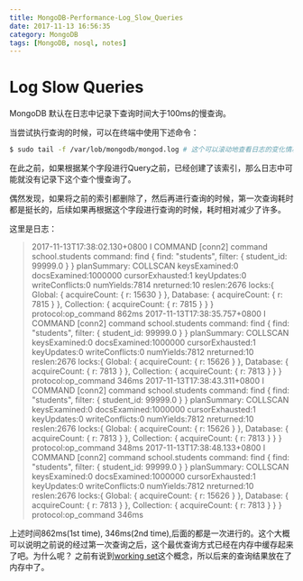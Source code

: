 ```yaml
---
title: MongoDB-Performance-Log_Slow_Queries
date: 2017-11-13 16:56:35
category: MongoDB
tags: [MongoDB, nosql, notes]
---
```



# Log Slow Queries

MongoDB 默认在日志中记录下查询时间大于100ms的慢查询。

当尝试执行查询的时候，可以在终端中使用下述命令：
```bash
$ sudo tail -f /var/lob/mongodb/mongod.log # 这个可以滚动地查看日志的变化情况
```

在此之前，如果根据某个字段进行Query之前，已经创建了该索引，那么日志中可能就没有记录下这个查个慢查询了。

偶然发现，如果将之前的索引都删除了，然后再进行查询的时候，第一次查询耗时都是挺长的，后续如果再根据这个字段进行查询的时候，耗时相对减少了许多。

这里是日志：
>2017-11-13T17:38:02.130+0800 I COMMAND  [conn2] command school.students command: find { find: "students", filter: { student_id: 99999.0 } } planSummary: COLLSCAN keysExamined:0 docsExamined:1000000 cursorExhausted:1 keyUpdates:0 writeConflicts:0 numYields:7814 nreturned:10 reslen:2676 locks:{ Global: { acquireCount: { r: 15630 } }, Database: { acquireCount: { r: 7815 } }, Collection: { acquireCount: { r: 7815 } } } protocol:op_command 862ms
2017-11-13T17:38:35.757+0800 I COMMAND  [conn2] command school.students command: find { find: "students", filter: { student_id: 99999.0 } } planSummary: COLLSCAN keysExamined:0 docsExamined:1000000 cursorExhausted:1 keyUpdates:0 writeConflicts:0 numYields:7812 nreturned:10 reslen:2676 locks:{ Global: { acquireCount: { r: 15626 } }, Database: { acquireCount: { r: 7813 } }, Collection: { acquireCount: { r: 7813 } } } protocol:op_command 346ms
2017-11-13T17:38:43.311+0800 I COMMAND  [conn2] command school.students command: find { find: "students", filter: { student_id: 99999.0 } } planSummary: COLLSCAN keysExamined:0 docsExamined:1000000 cursorExhausted:1 keyUpdates:0 writeConflicts:0 numYields:7812 nreturned:10 reslen:2676 locks:{ Global: { acquireCount: { r: 15626 } }, Database: { acquireCount: { r: 7813 } }, Collection: { acquireCount: { r: 7813 } } } protocol:op_command 348ms
2017-11-13T17:38:48.133+0800 I COMMAND  [conn2] command school.students command: find { find: "students", filter: { student_id: 99999.0 } } planSummary: COLLSCAN keysExamined:0 docsExamined:1000000 cursorExhausted:1 keyUpdates:0 writeConflicts:0 numYields:7812 nreturned:10 reslen:2676 locks:{ Global: { acquireCount: { r: 15626 } }, Database: { acquireCount: { r: 7813 } }, Collection: { acquireCount: { r: 7813 } } } protocol:op_command 346ms

上述时间862ms(1st time), 346ms(2nd time),后面的都是一次进行的。这个大概可以说明之前说的经过第一次查询之后，这个最优查询方式已经在内存中缓存起来了吧。为什么呢？
之前有说到[working set](https://quantuminit.com/MongoDB-Performance-IndexRelated-2/)这个概念，所以后来的查询结果放在了内存中了。